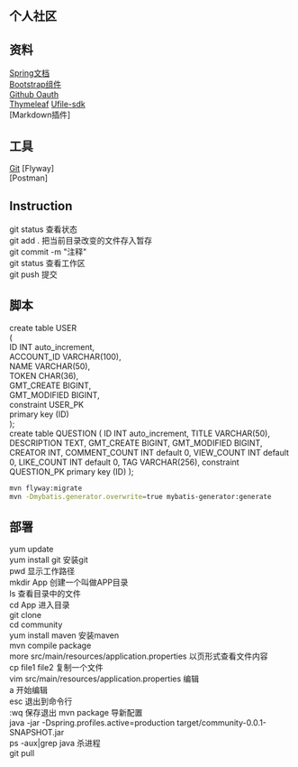 ## 个人社区

## 资料
[Spring文档](https://spring.io/)  
[Bootstrap组件](https://v3.bootcss.com/components/#navbar)  
[Github Oauth](https://developer.github.com/apps/)  
[Thymeleaf](https://www.thymeleaf.org/index.html) 
[Ufile-sdk](https://github.com/ucloud/ufile-sdk-java)   
[Markdown插件]  
## 工具
[Git](https://github.com/)
[Flyway]  
[Postman]  
## Instruction
git status  查看状态  
git add .   把当前目录改变的文件存入暂存  
git commit -m "注释"    
git status  查看工作区  
git push    提交  
## 脚本
create table USER  
(  
	ID INT auto_increment,  
	ACCOUNT_ID VARCHAR(100),  
	NAME VARCHAR(50),  
	TOKEN CHAR(36),  
	GMT_CREATE BIGINT,  
	GMT_MODIFIED BIGINT,  
	constraint USER_PK  
	primary key (ID)  
);  
create table QUESTION
(
    ID            INT auto_increment,
    TITLE         VARCHAR(50),
    DESCRIPTION   TEXT,
    GMT_CREATE    BIGINT,
    GMT_MODIFIED  BIGINT,
    CREATOR       INT,
    COMMENT_COUNT INT default 0,
    VIEW_COUNT    INT default 0,
    LIKE_COUNT    INT default 0,
    TAG           VARCHAR(256),
    constraint QUESTION_PK
        primary key (ID)
);
```bash
mvn flyway:migrate
mvn -Dmybatis.generator.overwrite=true mybatis-generator:generate
```
## 部署
yum update  
yum install git 安装git  
pwd 显示工作路径  
mkdir App   创建一个叫做APP目录  
ls  查看目录中的文件  
cd App  进入目录  
git clone  
cd community  
yum install maven 安装maven  
mvn compile package  
more src/main/resources/application.properties 以页形式查看文件内容  
cp file1 file2 复制一个文件  
vim src/main/resources/application.properties 编辑  
a 开始编辑  
esc 退出到命令行  
:wq 保存退出 
mvn package 导新配置  
java -jar -Dspring.profiles.active=production target/community-0.0.1-SNAPSHOT.jar  
ps -aux|grep java  杀进程  
git pull  
